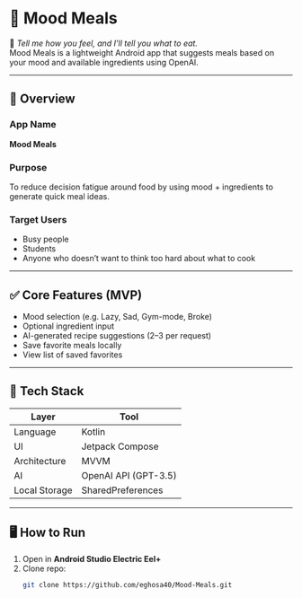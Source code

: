 # 🥗 Mood Meals

📱 *Tell me how you feel, and I’ll tell you what to eat.*  
Mood Meals is a lightweight Android app that suggests meals based on your mood and available ingredients using OpenAI.

---

## 📌 Overview

### App Name
**Mood Meals**

### Purpose
To reduce decision fatigue around food by using mood + ingredients to generate quick meal ideas.

### Target Users
- Busy people
- Students
- Anyone who doesn’t want to think too hard about what to cook

---

## ✅ Core Features (MVP)

- Mood selection (e.g. Lazy, Sad, Gym-mode, Broke)
- Optional ingredient input
- AI-generated recipe suggestions (2–3 per request)
- Save favorite meals locally
- View list of saved favorites

---

## 🧰 Tech Stack

| Layer | Tool |
|-------|------|
| Language | Kotlin |
| UI | Jetpack Compose |
| Architecture | MVVM |
| AI | OpenAI API (GPT-3.5) |
| Local Storage | SharedPreferences |

---

## 🖥 How to Run

1. Open in **Android Studio Electric Eel+**
2. Clone repo:  
   ```bash
   git clone https://github.com/eghosa40/Mood-Meals.git

